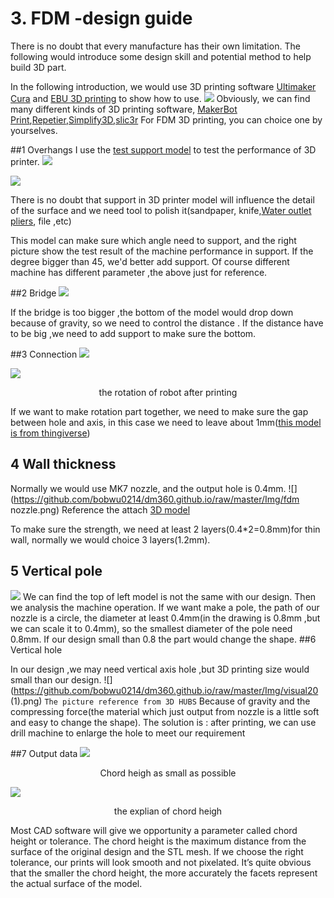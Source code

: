 # 3. FDM -design guide

There is no doubt that every manufacture has their own limitation. The following would introduce some design skill and potential method to help build 3D part.

In the following introduction, we would use 3D printing software [Ultimaker Cura](https://ultimaker.com/en/products/ultimaker-cura-software) and  [EBU 3D printing](http://www.ebu3d.com/) to show how to use. 
![](https://ws2.sinaimg.cn/large/006tKfTcgy1fqtnx129dtj31kw0zkx3a.jpg)
Obviously, we can find many different kinds of 3D printing software, [MakerBot Print](https://www.makerbot.com/3d-printers/apps/makerbot-print/download/),[Repetier](https://www.repetier.com/),[Simplify3D](https://www.simplify3d.com/),[slic3r](https://slic3r.org/)
For FDM 3D printing, you can choice one by yourselves. 

##1  Overhangs
I use the [test support model](http://a360.co/2Gyu4fY) to test the performance of 3D printer.
![](https://ws4.sinaimg.cn/large/006tNc79gy1fovbjchjy4j315m0nm0ud.jpg)

![](https://github.com/bobwu0214/dm360.github.io/raw/master/Img/WX20190620-084311@2x.png)

There is no doubt that support in 3D printer model will influence the detail of the surface and we need tool to polish it(sandpaper, knife,[Water outlet pliers](https://item.taobao.com/item.htm?spm=a230r.1.14.198.13ab4d94QljrHe&id=520603400488&ns=1&abbucket=16#detail), file ,etc)

This model can make sure which angle need to support, and the right picture show the test result of  the machine performance in support. If the degree bigger than 45, we'd better add support. Of course different machine has different parameter ,the above just for reference.

##2 Bridge
![](https://github.com/bobwu0214/dm360.github.io/raw/master/Img/bridge.png)


If the bridge is too bigger ,the bottom of the model would drop down because of gravity, so we need to control the distance . If the distance have to be big ,we need to add support to make sure the bottom.

##3 Connection
![](https://ws4.sinaimg.cn/large/006tNc79gy1fosh1jodt2j312m0m4q8v.jpg)


![](https://ws3.sinaimg.cn/large/006tNc79gy1fowi5nhjh8g30hs0a01l9.gif)
<center>the rotation of robot after printing </center>

If we want to make rotation part together, we need to make sure the gap between hole and axis, in this case we need to leave about 1mm([this model is from thingiverse](https://www.thingiverse.com/thing:331035))

## 4 Wall thickness
Normally we would use MK7 nozzle, and the output hole is 0.4mm.
![](https://github.com/bobwu0214/dm360.github.io/raw/master/Img/fdm nozzle.png)
Reference the attach [3D model](https://a360.co/2xaR5Tf)

To make sure the strength, we need at least 2 layers(0.4*2=0.8mm)for thin wall, normally we would choice 3 layers(1.2mm). 


## 5 Vertical pole
![](https://github.com/bobwu0214/dm360.github.io/raw/master/Img/WX20190620-095550@2x.png)
We can find the top of left model is not the same with our design. Then we analysis the machine operation. If we want make a pole, the path of our nozzle is a circle, the diameter at least 0.4mm(in the drawing is 0.8mm ,but we can scale it to 0.4mm), so the smallest diameter of the pole need 0.8mm. If our design small than 0.8 the part would change the shape.
##6 Vertical hole



In our design ,we may need vertical axis hole ,but 3D printing size would small than our design.
![](https://github.com/bobwu0214/dm360.github.io/raw/master/Img/visual20 (1).png)
```The picture reference from 3D HUBS```
Because of gravity and the compressing force(the material which just output from nozzle is a little soft and easy to change the shape).
The solution is : after printing, we can use drill machine to enlarge the hole to meet our requirement


##7 Output data
![](https://ws3.sinaimg.cn/large/006tNc79gy1fosh1jgmz7j312u0lowgy.jpg)
<center>Chord heigh as small as possible</center>

![](https://ws3.sinaimg.cn/large/006tNc79gy1fossii9fapj31360o6aco.jpg)
<center>the explian of chord heigh</center>

Most CAD software will give  we opportunity a parameter called chord height or tolerance. The chord height is the maximum distance from the surface of the original design and the STL mesh. If we choose the right tolerance, our prints will look smooth and not pixelated. It’s quite obvious that the smaller the chord height, the more accurately the facets represent the actual surface of the model.


